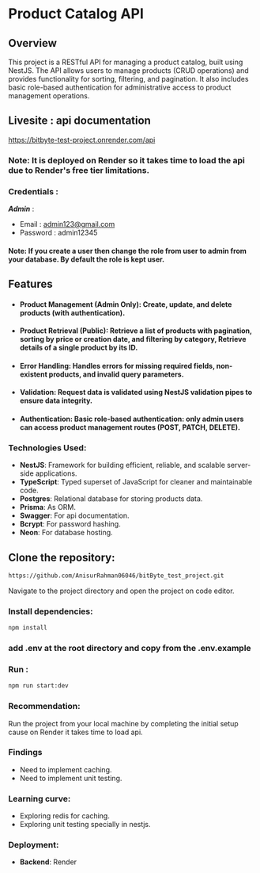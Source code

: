 
# Product Catalog API
## Overview
This project is a RESTful API for managing a product catalog, built using NestJS. The API allows users to manage products (CRUD operations) and provides functionality for sorting, filtering, and pagination. It also includes basic role-based authentication for administrative access to product management operations.

## Livesite : api documentation
https://bitbyte-test-project.onrender.com/api
### Note: It is deployed on Render so it takes time to load the api due to Render's free tier limitations.

### Credentials :
***Admin*** : 
- Email : admin123@gmail.com
- Password : admin12345

#### Note: If you create a user then change the role from user to admin from your database. By default the role is kept user.

## Features
- ####  Product Management (Admin Only): Create, update, and delete products (with authentication).
- #### Product Retrieval (Public): Retrieve a list of products with pagination, sorting by price or creation date, and filtering by category, Retrieve details of a single product by its ID.
- #### Error Handling: Handles errors for missing required fields, non-existent products, and invalid query parameters.
- #### Validation: Request data is validated using NestJS validation pipes to ensure data integrity.
- #### Authentication: Basic role-based authentication: only admin users can access product management routes (POST, PATCH, DELETE).


### Technologies Used:
- **NestJS**: Framework for building efficient, reliable, and scalable server-side applications.
- **TypeScript**: Typed superset of JavaScript for cleaner and maintainable code.
- **Postgres**: Relational database for storing products data.
- **Prisma**: As ORM.
- **Swagger**: For api documentation.
- **Bcrypt**: For password hashing.
- **Neon**: For database hosting.


## Clone the repository:
```bash
https://github.com/AnisurRahman06046/bitByte_test_project.git
```
Navigate to the project directory and open the project on code editor.

### Install dependencies:
```bash
npm install
```
### add .env at the root directory and copy from the .env.example
### Run :
```bash
npm run start:dev
```

### Recommendation: 
Run the project from your local machine by completing the initial setup cause on Render it takes time to load api.

### Findings
- Need to implement caching. 
- Need to implement unit testing. 

### Learning curve:
- Exploring redis for caching.
- Exploring unit testing specially in nestjs.

### Deployment:
- **Backend**: Render


